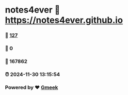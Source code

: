 # notes4ever :link: https://notes4ever.github.io 
### :page_facing_up: [127](https://notes4ever.github.io/tag.html) 
### :speech_balloon: 0 
### :hibiscus: 167862 
### :alarm_clock: 2024-11-30 13:15:54 
### Powered by :heart: [Gmeek](https://github.com/Meekdai/Gmeek)
